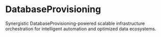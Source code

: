 # DatabaseProvisioning
Synergistic DatabaseProvisioning-powered scalable infrastructure orchestration for intelligent automation and optimized data ecosystems.
